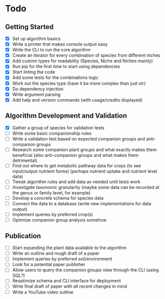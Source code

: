 # Todo

## Getting Started
- [x] Set up algorithm basics
- [x] Write a printer that makes console output easy
- [x] Write the CLI to run the core algorithm
- [x] Create an iterator for every combination of species from different niches
- [x] Add custom types for readability (Species, Niche and Niches mainly)
- [x] Run pip for the first time to start using dependencies
- [x] Start linting the code
- [x] Add some tests for the combinations logic
- [x] Work out the species type (have it be more complex than just str)
- [x] Do dependency injection
- [x] Write argument parsing
- [x] Add help and version commands (with usage/credits displayed)

## Algorithm Development and Validation
- [x] Gather a group of species for validation tests
- [ ] Write some basic companionship rules
- [ ] Write a validation test based on expected companion groups and anti-companion groups
- [ ] Research some companion plant groups and what exactly makes them beneficial (also anti-companion groups and what makes them detrimental)
- [ ] Find out where to get metabolic pathway data for crops (to see input/output nutrient forms) (perhaps nutrient uptake and nutrient level data)
- [ ] Tweak algorithm rules and add data as needed until tests work
- [ ] Investigate taxonomic granularity (maybe some data can be recorded at the genus or family level, for example)
- [ ] Develop a concrete schema for species data
- [ ] Connect the data to a database (write new implementations for data output)
- [ ] Implement queries by preferred crop(s)
- [ ] Optimize companion group analysis somehow

## Publication
- [ ] Start expanding the plant data available to the algorithm
- [ ] Write an outline and rough draft of a paper
- [ ] Implement queries by preferred soil/environment
- [ ] Look for a potential paper publisher
- [ ] Allow users to query the companion groups view through the CLI (using SQL?)
- [ ] Reoptimize schema and CLI interface for deployment
- [ ] Write final draft of paper with all recent changes in mind
- [ ] Write a YouTube video outline